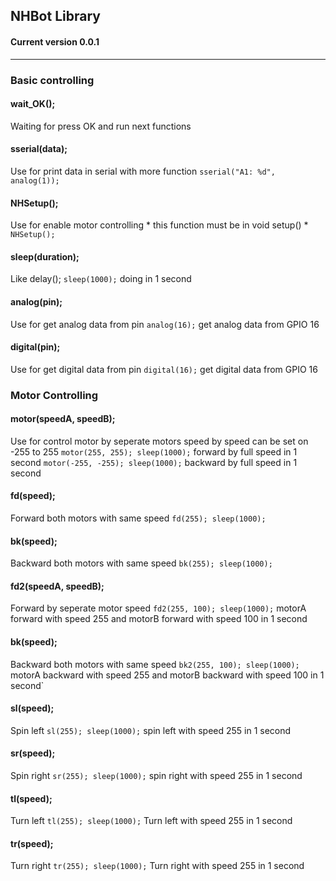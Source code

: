 ## NHBot Library

#### Current version 0.0.1
<hr>

### Basic controlling

#### wait_OK();
Waiting for press OK and run next functions

#### sserial(data);
Use for print data in serial with more function
`sserial("A1: %d", analog(1));`

#### NHSetup();
Use for enable motor controlling * this function must be in void setup() *
`NHSetup();`

#### sleep(duration);
Like delay();
`sleep(1000);` doing in 1 second

#### analog(pin);
Use for get analog data from pin
`analog(16);` get analog data from GPIO 16

#### digital(pin);
Use for get digital data from pin
`digital(16);` get digital data from GPIO 16

### Motor Controlling

#### motor(speedA, speedB);
Use for control motor by seperate motors speed by speed can be set on -255 to 255
`motor(255, 255); sleep(1000);` forward by full speed in 1 second
`motor(-255, -255); sleep(1000);` backward by full speed in 1 second

#### fd(speed);
Forward both motors with same speed
`fd(255); sleep(1000);`

#### bk(speed);
Backward both motors with same speed
`bk(255); sleep(1000);`

#### fd2(speedA, speedB);
Forward by seperate motor speed
`fd2(255, 100); sleep(1000);` motorA forward with speed 255 and motorB forward with speed 100 in 1 second

#### bk(speed);
Backward both motors with same speed
`bk2(255, 100); sleep(1000);` motorA backward with speed 255 and motorB backward with speed 100 in 1 second`

#### sl(speed);
Spin left
`sl(255); sleep(1000);` spin left with speed 255 in 1 second

#### sr(speed);
Spin right
`sr(255); sleep(1000);` spin right with speed 255 in 1 second

#### tl(speed);
Turn left
`tl(255); sleep(1000);` Turn left with speed 255 in 1 second

#### tr(speed);
Turn right
`tr(255); sleep(1000);` Turn right with speed 255 in 1 second
